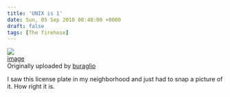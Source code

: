 ```yaml
---
title: 'UNIX is 1'
date: Sun, 05 Sep 2010 00:48:00 +0000
draft: false
tags: [The firehose]
---
```


[![](http://farm5.static.flickr.com/4149/4958116855_eb40433206_m.jpg)](http://www.flickr.com/photos/buraglio/4958116855/ "photo sharing")  
[image](http://www.flickr.com/photos/buraglio/4958116855/)  
Originally uploaded by [buraglio](http://www.flickr.com/people/buraglio/)

I saw this license plate in my neighborhood and just had to snap a picture of it. How right it is.